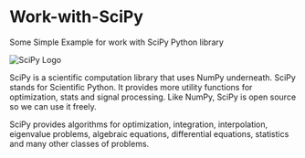 # Work-with-SciPy
Some Simple Example for work with SciPy Python library

![SciPy Logo](https://www.fullstackpython.com/img/logos/scipy.png)

SciPy is a scientific computation library that uses NumPy underneath. SciPy stands for Scientific Python. It provides more utility functions for optimization, stats and signal processing. Like NumPy, SciPy is open source so we can use it freely.

SciPy provides algorithms for optimization, integration, interpolation, eigenvalue problems, algebraic equations, differential equations, statistics and many other classes of problems.
